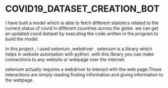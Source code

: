# COVID19_DATASET_CREATION_BOT
I have built a model which is able to fetch different statistics related to the current status of covid in different countries across the globe. we can get an updated covid dataset by executing the code written in the program to build the model.

In this project , i used selenium ,webdriver . selenium is a library which helps in website automation with python .with this library you can make connections to any website or webpage over the internet.

selenium actually requires a webdriver to interact with the web page.These interactions are simply reading finding information and giving information to the webpage. 
